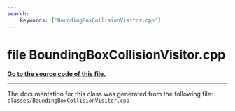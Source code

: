 ```yaml
---
search:
    keywords: ['BoundingBoxCollisionVisitor.cpp']
---
```


# file BoundingBoxCollisionVisitor.cpp

**[Go to the source code of this file.](_bounding_box_collision_visitor_8cpp_source.md)**


----------------------------------------
The documentation for this class was generated from the following file: `classes/BoundingBoxCollisionVisitor.cpp`
